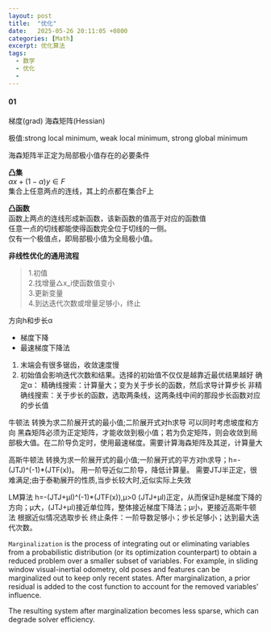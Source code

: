 ```yaml
---
layout: post
title:  "优化"
date:   2025-05-26 20:11:05 +0800
categories: [Math]
excerpt: 优化算法
tags:
  - 数学
  - 优化
  - 
---
```


#### 01

梯度(grad)
海森矩阵(Hessian)

极值:strong local minimum, weak local minimum, strong global minimum

海森矩阵半正定为局部极小值存在的必要条件

**凸集**  
$αx+(1-α)y ∈ F$  
集合上任意两点的连线，其上的点都在集合F上  

**凸函数**  
函数上两点的连线形成新函数，该新函数的值高于对应的函数值   
任意一点的切线都能使得函数完全位于切线的一侧。  
仅有一个极值点，即局部极小值为全局极小值。  

**非线性优化的通用流程**  
>1.初值<br>
>2.找增量△x_i使函数值变小<br>
>3.更新变量<br>
>4.到达迭代次数或增量足够小，终止

方向h和步长α

* 梯度下降
* 最速梯度下降法

1. 末端会有很多锯齿，收敛速度慢
2. 初始值会影响迭代次数和结果。选择的初始值不仅仅是越靠近最优结果越好
确定α：
精确线搜索：计算量大；变为关于步长的函数，然后求导计算步长
非精确线搜索：关于步长的函数，选取两条线，这两条线中间的那段步长函数对应的步长值

牛顿法
转换为求二阶展开式的最小值;二阶展开式对h求导
可以同时考虑坡度和方向
黑森矩阵必须为正定矩阵，才能收敛到极小值；若为负定矩阵，则会收敛到局部极大值。在二阶导负定时，使用最速梯度。需要计算海森矩阵及其逆，计算量大

高斯牛顿法
转换为求一阶展开式的最小值;一阶展开式的平方对h求导；h=-(JTJ)^(-1)*(JTF(x))。
用一阶导近似二阶导，降低计算量。
需要JTJ半正定，很难满足;由于泰勒展开的性质,当步长较大时,近似实际上失效

LM算法
h=-(JTJ+μI)^(-1)*(JTF(x)),μ>0
(JTJ+μI)正定，从而保证h是梯度下降的方向；μ大，(JTJ+μI)接近单位阵，整体接近梯度下降法；μ小，更接近高斯牛顿法
根据近似情况选取步长
终止条件：一阶导数足够小；步长足够小；达到最大迭代次数。

`Marginalization` is the process of integrating out or eliminating variables from a probabilistic distribution (or its optimization counterpart) to obtain a reduced problem over a smaller subset of variables. For example, in sliding window visual-inertial odometry, old poses and features can be marginalized out to keep only recent states. After marginalization, a prior residual is added to the cost function to account for the removed variables' influence.

The resulting system after marginalization becomes less sparse, which can degrade solver efficiency.
